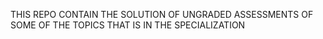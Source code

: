 THIS REPO CONTAIN THE SOLUTION OF UNGRADED ASSESSMENTS OF SOME OF THE TOPICS THAT IS IN THE SPECIALIZATION
